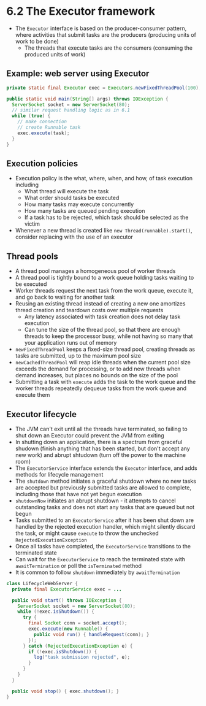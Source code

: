 # 6.2 The Executor framework

* The `Executor` interface is based on the producer-consumer pattern, where activities that submit tasks are the producers (producing units of work to be done)
  * The threads that execute tasks are the consumers (consuming the produced units of work)

## Example: web server using Executor

```java
private static final Executor exec = Executors.newFixedThreadPool(100);

public static void main(String[] args) throws IOException {
  ServerSocket socket = new ServerSocket(80);
  // similar request handling logic as in 6.1
  while (true) {
    // make connection
    // create Runnable task
    exec.execute(task);
  }
}
```

## Execution policies

* Execution policy is the what, where, when, and how, of task execution including
  * What thread will execute the task
  * What order should tasks be executed
  * How many tasks may execute concurrently
  * How many tasks are queued pending execution
  * If a task has to be rejected, which task should be selected as the victim
* Whenever a new thread is created like `new Thread(runnable).start()`, consider replacing with the use of an executor

## Thread pools

* A thread pool manages a homogeneous pool of worker threads
* A thread pool is tightly bound to a work queue holding tasks waiting to be executed
* Worker threads request the next task from the work queue, execute it, and go back to waiting for another task
* Reusing an existing thread instead of creating a new one amortizes thread creation and teardown costs over multiple requests
  * Any latency associated with task creation does not delay task execution
  * Can tune the size of the thread pool, so that there are enough threads to keep the processor busy, while not having so many that your application runs out of memory
* `newFixedThreadPool` keeps a fixed-size thread pool, creating threads as tasks are submitted, up to the maximum pool size
* `newCachedThreadPool` will reap idle threads when the current pool size exceeds the demand for processing, or to add new threads when demand increases, but places no bounds on the size of the pool
* Submitting a task with `execute` adds the task to the work queue and the worker threads repeatedly dequeue tasks from the work queue and execute them

## Executor lifecycle

* The JVM can't exit until all the threads have terminated, so failing to shut down an Executor could prevent the JVM from exiting
* In shutting down an application, there is a spectrum from graceful shudown (finish anything that has been started, but don't accept any new work) and abrupt shtudown (turn off the power to the machine room)
* The `ExecutorService` interface extends the `Executor` interface, and adds methods for lifecycle management
* The `shutdown` method initiates a graceful shutdown where no new tasks are accepted but previously submitted tasks are allowed to complete, including those that have not yet begun execution
* `shutdownNow` initiates an abrupt shutdown - it attempts to cancel outstanding tasks and does not start any tasks that are queued but not begun
* Tasks submitted to an `ExecutorService` after it has been shut down are handled by the rejected execution handler, which might silently discard the task, or might cause `execute` to throw the unchecked `RejectedExecutionException`
* Once all tasks have completed, the `ExecutorService` transitions to the terminated state
* Can wait for the `ExecutorService` to reach the terminated state with `awaitTermination` or poll the `isTerminated` method
* It is common to follow `shutdown` immediately by `awaitTermination`

```java
class LifecycleWebServer {
  private final ExecutorService exec = ...

  public void start() throws IOException {
    ServerSocket socket = new ServerSocket(80);
    while (!exec.isShutdown()) {
      try {
        final Socket conn = socket.accept();
        exec.execute(new Runnable() {
          public void run() { handleRequest(conn); }
        });
      } catch (RejectedExecutionException e) {
        if (!exec.isShutdown()) {
          log("task submission rejected", e);
        }
      }
    }
  }

  public void stop() { exec.shutdown(); }
}
```
